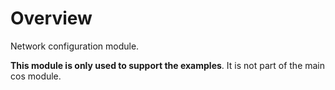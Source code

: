 # Overview

Network configuration module.

**This module is only used to support the examples**. It is not part of the main cos module.
